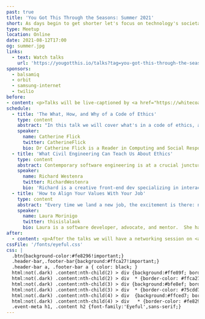 ```yaml
---
past: true
title: 'You Got This Through the Seasons: Summer 2021'
short: As days begin to get shorter let's focus on technology's societal and ethical impacts.
type: Meetup
location: Online
date: 2021-08-12T17:00
og: summer.jpg
links:
  - text: Watch talks
    url: 'https://yougotthis.io/talks?tag=you-got-this-through-the-seasons-summer-2021'
sponsors:
  - balsamiq
  - orbit
  - samsung-internet
  - twilio
before:
- content: <p>Talks will be live-captioned by <a href="https://whitecoatcaptioning.com" class="underline">White Coat Captioning</a>. These will be visible below the video stream, and via a direct URL which can be opened on another device is desired. Our post-event social session will not be captioned.</p>
schedule:
  - title: 'The What, How, and Why of a Code of Ethics'
    type: content
    abstract: "In this talk we will cover what's in a code of ethics, and why should you care about it. Go behind the scenes with an ethicist and co-author of the Association of Computing Machinery's (ACM) new code of ethics that affects hundreds of thousands of computing professionals and get some answers to the following: What is a Code of Ethics? Why bother updating the old code, or having one at all? What's the code asking me to do, and why? How can I practically use the code? How did you decide whether something is good or bad, or whether something should be included in the code? What if my boss thinks codes of ethics are for losers? What if I work in the military/security/etc. domain? How is this code different from all the other codes out there? What happens if I break the Code of Ethics?"
    speaker:
      name: Catherine Flick
      twitter: CatherineFlick
      bio: Dr Catherine Flick is a Reader in Computing and Social Responsibility in the Centre for Computing and Social Responsibility at De Montfort University. She is very excited about the social and ethical impact of technologies, and how we can make sure that development of a new technology creates a positive impact.
  - title: 'What Civil Engineering Can Teach Us About Ethics'
    type: content
    abstract: Contemporary software engineering is at a crucial juncture in the evolution as a discipline. We’re professionalizing and expanding our abilities, but in doing so we’re encountering dramatic new risks and venturing into new ethical territory. In this way, we share similarities with the expansion of traditional civil engineering during the industrial revolution. In this talk I’ll discuss what lessons can we learn from that industry, and how we can try to avoid making some of the same mistakes. I’ll also give a basic introduction to engineering ethics, discuss some examples of ethical problems from my own career, and explore how we can try to improve our ethical decision-making by incorporating ethical reasoning into the different stages of our work.
    speaker:
      name: Richard Westenra
      twitter: RichardWestenra
      bio: 'Richard is a creative front-end dev specializing in interactive dataviz. He often works with React, D3, CSS, SVG and Canvas, and is passionate about accessibility, animation, web standards, performance, usability, and engineering ethics. After living in London for ten years, he has recently moved back home to New Zealand, and is getting to grips with extremely remote working.'
  - title: 'How to Align Your Values With Your Job'
    type: content
    abstract: "Every time we land a new job, the excitement is there: new beginnings, a new opportunity, the chance to grow... but how can we keep this motivation during our journey and take it further from the newbie stage?  Aligning your values within your workplace can be the answer. During this talk, we will learn how to recognize our own values and take them to our workplace (and step up when we don't find them) to achieve a greater commitment and satisfaction in our careers."
    speaker:
      name: Laura Morinigo
      twitter: thisislalaok
      bio: Laura is a software developer, advocate, and mentor.  She has been recognized as a Google Developer Expert and a Woman Techmakers Ambassador, as a mentor she helped startups participating in accelerator programs like Google Launchpad and the World Food Programme by the United Nations.  Currently, she is a web developer advocate for Samsung Internet at Samsung Research Institute UK where the team contributes to open source projects, builds demos and participates in conferences getting the word out about advanced web features helping web developers to create great and more inclusive web apps.
after:
  - content: <p>After the talks we will have a networking session on <a class="underline" href='https://gatheround.com/events/7vtXZqvBlpz7vw2QFpht'>Gatheround</a> which will involve a 5 1:1 calls with other attendees at random (you'll have conversations prompts don't worry!), and then one small group call at the end. It's super fun and we hope to see you there!</p>
cssFile: '/fonts/eyeful.css'
css: |
  .btn{background-color:#fe8296!important;}
  .header-bar,.footer-bar{background:#ffca27!important;}
  .header-bar a, .footer-bar a { color: black; }
  html:not(.dark) .content:nth-child(2) > div {background:#ffe89f; border-color: #ffca27;}
  html:not(.dark) .content:nth-child(2) > div  * {border-color: #ffca27;}
  html:not(.dark) .content:nth-child(3) > div {background:#bfe8ef; border-color: #75cdd7;}
  html:not(.dark) .content:nth-child(3) > div  * {border-color: #75cdd7;}
  html:not(.dark) .content:nth-child(4) > div  {background:#ffced7; border-color: #fe8296;}
  html:not(.dark) .content:nth-child(4) > div   * {border-color: #fe8296;}
  .event-meta h1, .content h2 {font-family:'Eyeful',sans-serif;}
---
```

